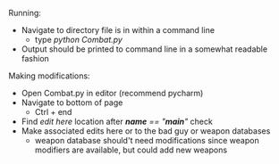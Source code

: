 Running:
  * Navigate to directory file is in within a command line
    * type *python Combat.py*
  * Output should be printed to command line in a somewhat readable fashion

Making modifications:
 * Open Combat.py in editor (recommend pycharm)
 * Navigate to bottom of page
    * Ctrl + end
 * Find *edit here* location after *__name__ == "__main__"* check
 * Make associated edits here or to the bad guy or weapon databases
    * weapon database should't need modifications since weapon modifiers are available, but could add new weapons 
 